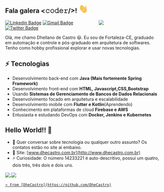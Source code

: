 <h2> Fala galera <𝚌𝚘𝚍𝚎𝚛/>! <img src="https://raw.githubusercontent.com/ABSphreak/ABSphreak/master/gifs/Hi.gif" width="30px"></h2>

<img align='right' src='https://user-images.githubusercontent.com/5713670/87202985-820dcb80-c2b6-11ea-9f56-7ec461c497c3.gif' width='200"'>

[![Linkedin Badge](https://img.shields.io/badge/-dhellanocastro-blue?style=flat-square&logo=Linkedin&logoColor=white&link=https://www.linkedin.com/in/dhellanocastro/)](https://www.linkedin.com/in/dhellanocastro/) [![Gmail Badge](https://img.shields.io/badge/-dhecastro90@gmail.com-c14438?style=flat-square&logo=Gmail&logoColor=white&link=mailto:dhecastro90@gmail.com)](mailto:dhecastro90@gmail.com) [![Twitter Badge](https://img.shields.io/badge/-@DheCastro90-1ca0f1?style=flat-square&labelColor=1ca0f1&logo=twitter&logoColor=white&link=https://twitter.com/DheCastro90)](https://twitter.com/DheCastro90) 

Olá, me chamo Dhellano de Castro 😃. Eu sou de Fortaleza-CE, graduado em automação e controle e pós-graduado em arquitetura de softwares. Tenho como hobby profissional explorar e usar novas tecnologias.
## ⚡ Tecnologias
- Desenvolvimento back-end com **Java (Mais fortemente Spring Framework)**
- Desenvolvimento front-end com **HTML, Javascript,CSS,Bootstrap**
- Usando **Sistemas de Gerenciamento de Bancos de Dados Relacionais**
- Desenvolvimento focado em arquitetura e escalabilidade
- Desenvolvimento mobile com **Flutter e Kotlin**(Aprendendo)
- Conhecimento em plataformas de cloud **Firebase e AWS**
- Entusiasta e estudando DevOps com **Docker, Jenkins e Kubernetes**
## Hello World!! 🤔
- 💬 Quer conversar sobre tecnologia ou qualquer outro assunto? Os contatos estão no site aí embaixo.
- 🎯 Site: [www.dhecastro.com.br](http://www.dhecastro.com.br)
- ⚡ Curiosidade: O número 14233221 é auto-descritivo, possui um quatro, dois três, três dois e dois uns.

<div>
  <a href="https://github.com/liliannss">
    <img height="150em" align="center" src="https://github-readme-stats.vercel.app/api?username=DheCastro&show_icons=true&theme=react&include_all_commits=true&count_private=true"/>
    <img height="150em" align="center" src="https://github-readme-stats.vercel.app/api/top-langs/?username=DheCastro&layout=compact&langs_count=7&theme=react" />
</div>

```⭐️ From [DheCastro](https://github.com/DheCastro)```
